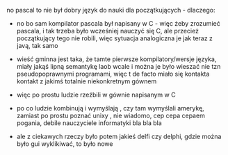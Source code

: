 no pascal to nie był dobry język do nauki dla początkujących - dlaczego:

- no bo sam kompilator pascala był napisany w C - więc żeby zrozumieć pascala, i tak trzeba było wcześniej nauczyć się C, ale przecież początkujący tego nie robili, więc sytuacja analogiczna je jak teraz z javą, tak samo

- wieść gminna jest taka, że tamte pierwsze kompilatory/wersje języka, miały jakąś lipną semantykę laob wcale i można je było wieszać nie tzn pseudopoprawnymi programami, więc t  de facto miało się kontakta kontakt z jakimś totalnie niekonkretnym gównem

- więc po prostu ludzie rzeźbili w gównie napisanym w C



 - po co ludzie kombinują i wymyślają , czy tam wymyślali amerykę, zamiast po prostu poznać unixy , nie wiadomo, cep cepa cepaem pogania, debile nauczyciele informatyki bla bla bla

 - ale z ciekawych rzeczy było potem jakieś delfi czy delphi, gdzie można było gui wyklikiwać, to było nowe
